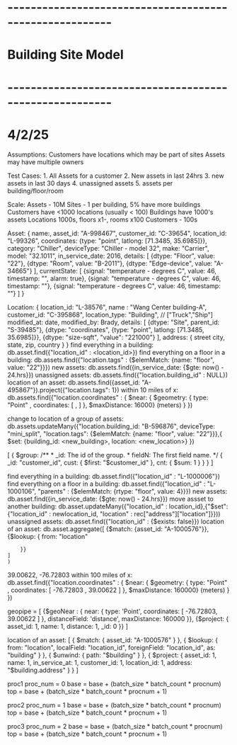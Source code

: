 # -------------------------------------------------------- #
#   Building Site Model
# -------------------------------------------------------- #
# 4/2/25

Assumptions:
    Customers have locations which may be part of sites
    Assets may have multiple owners

Test Cases:
    1. All Assets for a customer
    2. New assets in last 24hrs
    3. new assets in last 30 days
    4. unassigned assets
    5. assets per building/floor/room

Scale:
    Assets - 10M
    Sites - 1 per building, 5% have more buildings
    Customers have <1000 locations (usually < 100)
    Buildings have 1000's assets
    Locations 1000s, floors x1-, rooms x100
    Customers - 100s


Asset:
    {
        name:,
        asset_id: "A-998467",
        customer_id: "C-39654",
        location_id: "L-99326",
        coordinates: {type: "point", latlong: [71.3485, 35.6985]}},
        category: "Chiller",
        deviceType: "Chiller - model 32",
        make: "Carrier",
        model: "32.1011",
        in_service_date: 2016,
        details: [
            {dtype: "Floor", value: "22"},
            {dtype: "Room", value: "B-2011"},
            {dtype: "Edge-device", value: "A-34665"}
        ],
        currentState: [
            {signal: "temperature - degrees C", value: 46, timestamp: "", alarm: true},
            {signal: "temperature - degrees C", value: 46, timestamp: ""},
            {signal: "temperature - degrees C", value: 46, timestamp: ""}
        ]
    }

Location:
    {
        location_id: "L-38576",
        name : "Wang Center building-A",
        customer_id: "C-395868",
        location_type: "Building", // ["Truck","Ship"]
        modified_at: date,
        modified_by: Brady,
        details: [
           {dtype: "Site", parent_id: "S-39485"},
           {dtype: "coordinates", {type: "point", latlong: [71.3485, 35.6985]}},
           {dtype: "size-sqft", "value": "221000"}
        ],
        address: {
            street
            city,
            state,
            zip,
            country
        }
    }
find everything in a building:
    db.asset.find({"location_id" : <location_id>})
find everything on a floor in a building:
    db.assets.find({"location.tags" : {$elemMatch: {name: "floor", value: "22"}}})
new assets:
    db.assets.find({in_service_date: {$gte: now() - 24.hrs}})
unassigned assets:
    db.assets.find({"location.building_id" : NULL})
location of an asset:
    db.assets.find({asset_id: "A-495867"}).project({"location.tags": 1})
within 10 miles of x:
    db.assets.find({"location.coordinates" : {
            $near: {
                $geometry: {
                    type: "Point" ,
                    coordinates: [ <longitude> , <latitude> ]
                },
                $maxDistance: 16000} (meters)
            }
        })

change to location of a group of assets:
    db.assets.updateMany({"location.building_id: "B-596876", deviceType: "mini_split", "location.tags": {$elemMatch: {name: "floor", value: "22"}}},{
        $set: {building_id: <new_building>, location: <new_location>}
    })


[
  {
    $group:
      /**
       * _id: The id of the group.
       * fieldN: The first field name.
       */
      {
        _id: "customer_id",
        cust: {
          $first: "$customer_id"
        },
        cnt: {
          $sum: 1
        }
      }
  }
]


find everything in a building:
    db.asset.find({"location_id" : "L-1000006"})
find everything on a floor in a building:
    db.asset.find({"location_id" : "L-1000106", "parents" : {$elemMatch: {rtype: "floor", value: 4}}})
new assets:
    db.asset.find({in_service_date: {$gte: now() - 24.hrs}})
move assset to another building:
    db.asset.updateMany({"location_id" : location_id},{"$set": {"location_id" : newlocation_id, "location" : rec["address"]["location"]}}))
unassigned assets:
    db.asset.find({"location_id" : {$exists: false}})
location of an asset:
    db.asset.aggregate([
        {$match: {asset_id: "A-1000576"}},
        {$lookup: {
            from: "location"

        }}
    ]
    )

39.00622, -76.72803
within 100 miles of x:
    db.asset.find({"location.coordinates" : {
            $near: {
                $geometry: {
                    type: "Point" ,
                    coordinates: [ -76.72803 , 39.00622 ]
                },
                $maxDistance: 160000} (meters)
            }
        })

geopipe = [
    {$geoNear : {
        near: { type: 'Point', coordinates: [ -76.72803, 39.00622 ] },
        distanceField: 'distance',
        maxDistance: 160000
    }},
    {$project: {
        asset_id: 1, name: 1, distance: 1, _id: 0
    }}
]

location of an asset:
[
  {
    $match:
      {
        asset_id: "A-1000576"
      }
  },
  {
    $lookup:
      {
        from: "location",
        localField: "location_id",
        foreignField: "location_id",
        as: "building"
      }
  },
  {
    $unwind:
      {
        path: "$building"
      }
  },
  {
    $project:
     {
        asset_id: 1,
        name: 1,
        in_service_at: 1,
        customer_id: 1,
        location_id: 1,
        address: "$building.address"
      }
  }
]


proc1
proc_num = 0
base = base + (batch_size * batch_count * procnum)
top =  base + (batch_size * batch_count * procnum + 1)

proc2
proc_num = 1
base = base + (batch_size * batch_count * procnum)
top =  base + (batch_size * batch_count * procnum + 1)

proc3
proc_num = 2
base = base + (batch_size * batch_count * procnum)
top =  base + (batch_size * batch_count * procnum + 1)